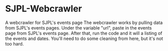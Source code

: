 # SJPL-Webcrawler
A webcrawler for SJPL's events page
The webcrawler works by pulling data from SJPL's events pages. Under the variable "url", paste in the events page from SJPL's events page. After that, run the code and it will
a listing of the events and dates. You'll need to do some cleaning from here, but it's not too hard.
